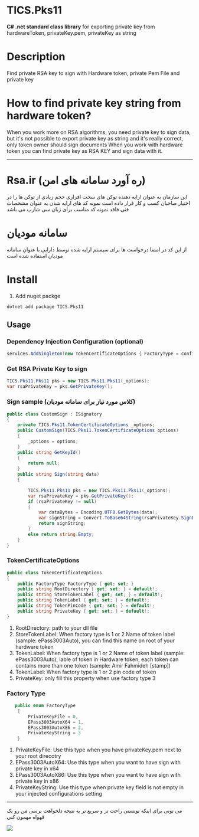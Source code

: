 # TICS.Pks11

**C# .net standard class library** for exporting private key from hardwareToken, privateKey.pem, privateKey as string

# Description

Find private RSA key to sign with Hardware token, private Pem File and private key

# How to find private key string from hardware token?

When you work more on RSA algorithms, you need private key to sign data, but it's not possible to export private key as string
and it's really correct, only token owner should sign documents
When you work with hardware token you can find private key as RSA KEY and sign data with it.

---

# Rsa.ir (ره آورد سامانه های امن)

این سازمان به عنوان ارایه دهنده توکن های سخت افزاری حجم زیادی از توکن ها را در اختیار صاحبان کسب و کار قرار داده است
نمونه کد های ارایه شدن به عنوان مشخصات فنی فاقد نمونه کد مناسب برای زبان سی شارپ می باشد

# سامانه مودیان

از این کد در امضا درخواست ها برای سیستم ارایه شده توسط دارایی با عنوان سامانه مودیان استفاده شده است

# Install

1. Add nuget packge

```dotnet
dotnet add package TICS.Pks11
```

## Usage

### Dependency Injection Configuration (optional)

```c#
services.AddSingleton(new TokenCertificateOptions { FactoryType = config.FactoryType, RootDirectory = rootDirectory, StoreTokenLabel = config.StoreTokenLabel, TokenLabel = config.TokenLabel, TokenPinCode = config.TokenPinCode, PrivateKey = config.PrivateKey });
```

### Get RSA Private Key to sign

```c#
TICS.Pks11.Pks11 pks = new TICS.Pks11.Pks11(_options);
var rsaPrivateKey = pks.GetPrivateKey();
```

### Sign sample (کلاس مورد نیاز برای سامانه مودیان)

```c#
public class CustomSign : ISignatory
{
    private TICS.Pks11.TokenCertificateOptions _options;
    public CustomSign(TICS.Pks11.TokenCertificateOptions options)
    {
        _options = options;
    }
    public string GetKeyId()
    {
        return null;
    }
    public string Sign(string data)
    {

        TICS.Pks11.Pks11 pks = new TICS.Pks11.Pks11(_options);
        var rsaPrivateKey = pks.GetPrivateKey();
        if (rsaPrivateKey != null)
        {
            var dataBytes = Encoding.UTF8.GetBytes(data);
            var signString = Convert.ToBase64String(rsaPrivateKey.SignData(dataBytes, HashAlgorithmName.SHA256, RSASignaturePadding.Pkcs1));
            return signString;
        }
        else return string.Empty;
    }
}
```

### TokenCertificateOptions

```c#
public class TokenCertificateOptions
{
    public FactoryType FactoryType { get; set; }
    public string RootDirectory { get; set; } = default!;
    public string StoreTokenLabel { get; set; } = default!;
    public string TokenLabel { get; set; } = default!;
    public string TokenPinCode { get; set; } = default!;
    public string PrivateKey { get; set; } = default!;
}
```
1. RootDirectory: path to your dll file
2. StoreTokenLabel: When factory type is 1 or 2 Name of token label (sample: ePass3003Auto), you can find this name on root of your hardware token
3. TokenLabel: When factory type is 1 or 2 Name of token label (sample: ePass3003Auto), lable of token in Hardware token, each token can contains more than one token (sample: Amir Fahmideh [stamp])
4. TokenLabel: When factory type is 1 or 2 pin code of token
5. PrivateKey: only fill this property when use factory type 3

### Factory Type
```c#
   public enum FactoryType
    {
        PrivateKeyFile = 0,
        EPass3003AutoX64 = 1,
        EPass3003AutoX86 = 2,
        PrivateKeyString = 3
    }
```
1. PrivateKeyFile: Use this type when you have privateKey.pem next to your root direcotry
2. EPass3003AutoX64: Use this type when you want to have sign with private key in x64 
3. EPass3003AutoX86: Use this type when you want to have sign with private key in x86
4. PrivateKeyString: Use this type when private key field is not empty in your injected configurations setting 

---

می تونی برای اینکه تونستی راحت تر و سریع تر به نتیجه دلخواهت برسی من رو یک قهواه مهمون کنی

<a href="https://www.coffeebede.com/amirfahmideh"><img class="img-fluid" src="https://coffeebede.ir/DashboardTemplateV2/app-assets/images/banner/default-yellow.svg" /></a>
